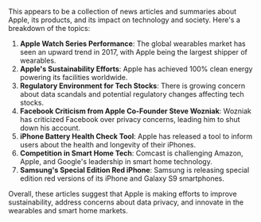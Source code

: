 This appears to be a collection of news articles and summaries about Apple, its products, and its impact on technology and society. Here's a breakdown of the topics:

1. **Apple Watch Series Performance**: The global wearables market has seen an upward trend in 2017, with Apple being the largest shipper of wearables.
2. **Apple's Sustainability Efforts**: Apple has achieved 100% clean energy powering its facilities worldwide.
3. **Regulatory Environment for Tech Stocks**: There is growing concern about data scandals and potential regulatory changes affecting tech stocks.
4. **Facebook Criticism from Apple Co-Founder Steve Wozniak**: Wozniak has criticized Facebook over privacy concerns, leading him to shut down his account.
5. **iPhone Battery Health Check Tool**: Apple has released a tool to inform users about the health and longevity of their iPhones.
6. **Competition in Smart Home Tech**: Comcast is challenging Amazon, Apple, and Google's leadership in smart home technology.
7. **Samsung's Special Edition Red iPhone**: Samsung is releasing special edition red versions of its iPhone and Galaxy S9 smartphones.

Overall, these articles suggest that Apple is making efforts to improve sustainability, address concerns about data privacy, and innovate in the wearables and smart home markets.